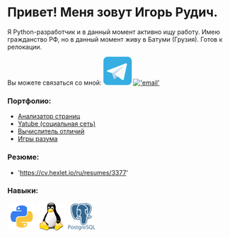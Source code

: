 # Привет! Меня зовут Игорь Рудич.

Я Python-разработчик и в данный момент активно ищу работу.
Имею гражданство РФ, но в данный момент живу в Батуми (Грузия). Готов к релокации.

Вы можете связаться со мной:
[!['telegram](https://github.com/Rudich1988/Rudich1988/blob/main/image/telegram_icon_130816.png)](https://t.me/igor_rudich)
[!['email']()](rudi4.clarinet@mail.ru)

### Портфолио:
- [Анализатор страниц](https://github.com/Rudich1988/python-project-83)
- [Yatube (социальная сеть)](https://github.com/Rudich1988/yatube_proj)
- [Вычислитель отличий](https://github.com/Rudich1988/python-project-50)
- [Игры разума](https://github.com/Rudich1988/python-project-49)

### Резюме:
- 'https://cv.hexlet.io/ru/resumes/3377'


### Навыки:
!['Python'](https://github.com/Rudich1988/Rudich1988/blob/main/image/python_18894%20(1).png)
!['Linux](https://github.com/Rudich1988/Rudich1988/blob/main/image/linux_penguin_animal_9362.png)
!['Postgresql'](https://github.com/Rudich1988/Rudich1988/blob/main/image/postgresql_plain_wordmark_logo_icon_146390.png)